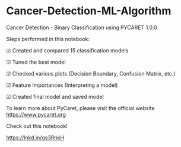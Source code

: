 # Cancer-Detection-ML-Algorithm
Cancer Detection - Binary Classification using PYCARET 1.0.0

Steps performed in this notebook:

☑ Created and compared 15 classification models

☑ Tuned the best model

☑ Checked various plots (Decision Boundary, Confusion Matrix, etc.)

☑ Feature Importances (Interpreting a model)

☑ Created final model and saved model


To learn more about PyCaret, please visit the official website https://www.pycaret.org

Check out this notebook!

https://lnkd.in/gs3RnkH
